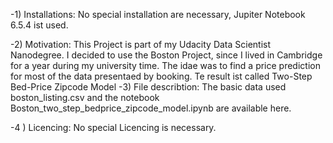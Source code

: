 -1) Installations:
     No special installation are necessary, Jupiter Notebook 6.5.4 ist used.

-2) Motivation:
  This Project is part of my Udacity Data Scientist Nanodegree. I decided to use the Boston Project, since I lived in Cambridge for a year during my university time.
  The idae was to find a price prediction for most of the data presentaed by booking. Te result ist called Two-Step Bed-Price Zipcode Model
-3) File describtion:
      The basic data used boston_listing.csv and the notebook Boston_two_step_bedprice_zipcode_model.ipynb are available here.

-4 ) Licencing:
    No special Licencing is necessary.


  

<!---
emmerich66/emmerich66 is a ✨ special ✨ repository because its `README.md` (this file) appears on your GitHub profile.
You can click the Preview link to take a look at your changes.
--->
